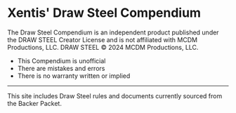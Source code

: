 # Xentis' Draw Steel Compendium

The Draw Steel Compendium is an independent product published under the DRAW STEEL Creator License and is not affiliated with MCDM Productions, LLC. DRAW STEEL © 2024 MCDM Productions, LLC. 

- This Compendium is unofficial
- There are mistakes and errors
- There is no warranty written or implied

---

This site includes Draw Steel rules and documents currently sourced from the Backer Packet.
